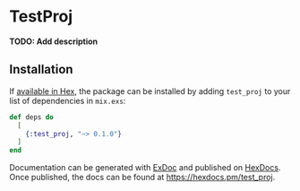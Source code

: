 # TestProj

**TODO: Add description**

## Installation

If [available in Hex](https://hex.pm/docs/publish), the package can be installed
by adding `test_proj` to your list of dependencies in `mix.exs`:

```elixir
def deps do
  [
    {:test_proj, "~> 0.1.0"}
  ]
end
```

Documentation can be generated with [ExDoc](https://github.com/elixir-lang/ex_doc)
and published on [HexDocs](https://hexdocs.pm). Once published, the docs can
be found at <https://hexdocs.pm/test_proj>.

